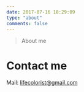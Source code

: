 ```yaml
---
date: 2017-07-16 18:29:09
type: "about"
comments: false
---
```


<blockquote class="blockquote-center">About me</blockquote>

# Contact me
Mail: [lifecolorist@gmail.com](mailto:lifecolorist@gmail.com)
